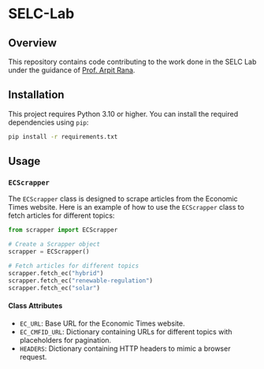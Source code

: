 
# SELC-Lab

## Overview

This repository contains code contributing to the work done in the SELC Lab under the guidance of [Prof. Arpit Rana](https://daiict.ac.in/faculty/arpit-rana).

## Installation

This project requires Python 3.10 or higher. You can install the required dependencies using `pip`:

```bash
pip install -r requirements.txt
```

## Usage

### `ECScrapper`

The `ECScrapper` class is designed to scrape articles from the Economic Times website. Here is an example of how to use the `ECScrapper` class to fetch articles for different topics:

```python
from scrapper import ECScrapper

# Create a Scrapper object
scrapper = ECScrapper()

# Fetch articles for different topics
scrapper.fetch_ec("hybrid")
scrapper.fetch_ec("renewable-regulation")
scrapper.fetch_ec("solar")
```

#### Class Attributes

- `EC_URL`: Base URL for the Economic Times website.
- `EC_CMFID_URL`: Dictionary containing URLs for different topics with placeholders for pagination.
- `HEADERS`: Dictionary containing HTTP headers to mimic a browser request.
